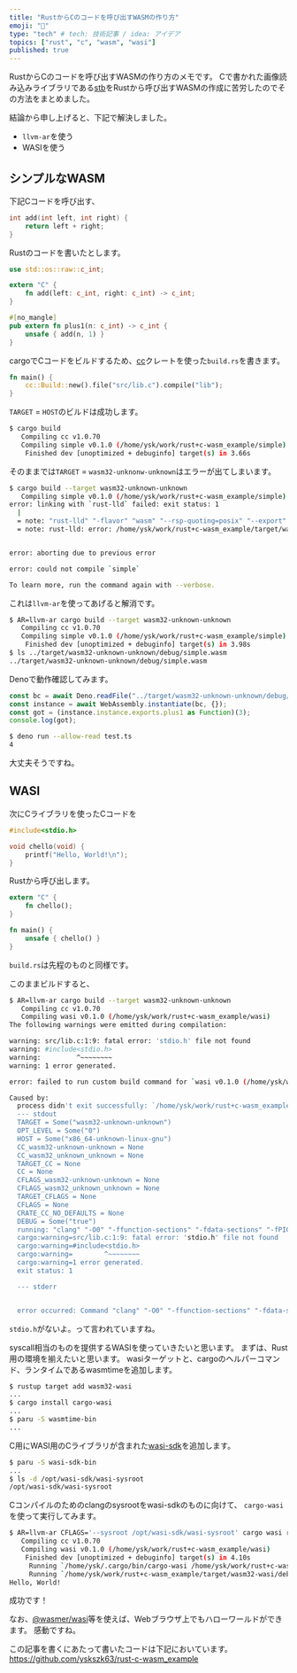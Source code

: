 ```yaml
---
title: "RustからCのコードを呼び出すWASMの作り方"
emoji: "🦔"
type: "tech" # tech: 技術記事 / idea: アイデア
topics: ["rust", "c", "wasm", "wasi"]
published: true
---
```

RustからCのコードを呼び出すWASMの作り方のメモです。
Cで書かれた画像読み込みライブラリである[stb](https://github.com/nothings/stb)をRustから呼び出すWASMの作成に苦労したのでその方法をまとめました。

結論から申し上げると、下記で解決しました。
- `llvm-ar`を使う
- WASIを使う

## シンプルなWASM

下記Cコードを呼び出す、

```C
int add(int left, int right) {
    return left + right;
}
```

Rustのコードを書いたとします。

```rust
use std::os::raw::c_int;

extern "C" {
    fn add(left: c_int, right: c_int) -> c_int;
}

#[no_mangle]
pub extern fn plus1(n: c_int) -> c_int {
    unsafe { add(n, 1) }
}
```

cargoでCコードをビルドするため、[cc](https://docs.rs/cc/1.0.70/cc/)クレートを使った`build.rs`を書きます。

```rust
fn main() {
    cc::Build::new().file("src/lib.c").compile("lib");
}
```

`TARGET` = `HOST`のビルドは成功します。

```bash
$ cargo build
   Compiling cc v1.0.70
   Compiling simple v0.1.0 (/home/ysk/work/rust+c-wasm_example/simple)
    Finished dev [unoptimized + debuginfo] target(s) in 3.66s
```

そのままでは`TARGET` = `wasm32-unknonw-unknown`はエラーが出てしまいます。

```bash
$ cargo build --target wasm32-unknown-unknown
   Compiling simple v0.1.0 (/home/ysk/work/rust+c-wasm_example/simple)
error: linking with `rust-lld` failed: exit status: 1
  |
  = note: "rust-lld" "-flavor" "wasm" "--rsp-quoting=posix" "--export" "plus1" "--export=__heap_base" "--export=__data_end" "-z" "stack-size=1048576" "--stack-first" "--allow-undefined" "--fatal-warnings" "--no-demangle" "--no-entry" "--export-dynamic" ...
  = note: rust-lld: error: /home/ysk/work/rust+c-wasm_example/target/wasm32-unknown-unknown/debug/build/simple-a4fd5db105776d1e/out/liblib.a: archive has no index; run ranlib to add one


error: aborting due to previous error

error: could not compile `simple`

To learn more, run the command again with --verbose.
```

これは`llvm-ar`を使ってあげると解消です。

```bash
$ AR=llvm-ar cargo build --target wasm32-unknown-unknown
   Compiling cc v1.0.70
   Compiling simple v0.1.0 (/home/ysk/work/rust+c-wasm_example/simple)
    Finished dev [unoptimized + debuginfo] target(s) in 3.98s
$ ls ../target/wasm32-unknown-unknown/debug/simple.wasm
../target/wasm32-unknown-unknown/debug/simple.wasm
```

Denoで動作確認してみます。

```typescript
const bc = await Deno.readFile("../target/wasm32-unknown-unknown/debug/simple.wasm");
const instance = await WebAssembly.instantiate(bc, {});
const got = (instance.instance.exports.plus1 as Function)(3);
console.log(got);
```

```bash
$ deno run --allow-read test.ts
4
```

大丈夫そうですね。

## WASI

次にCライブラリを使ったCコードを

```C
#include<stdio.h>

void chello(void) {
    printf("Hello, World!\n");
}
```

Rustから呼び出します。

```rust
extern "C" {
    fn chello();
}

fn main() {
    unsafe { chello() }
}
```

`build.rs`は先程のものと同様です。

このままビルドすると、

```bash
$ AR=llvm-ar cargo build --target wasm32-unknown-unknown
   Compiling cc v1.0.70
   Compiling wasi v0.1.0 (/home/ysk/work/rust+c-wasm_example/wasi)
The following warnings were emitted during compilation:

warning: src/lib.c:1:9: fatal error: 'stdio.h' file not found
warning: #include<stdio.h>
warning:         ^~~~~~~~~
warning: 1 error generated.

error: failed to run custom build command for `wasi v0.1.0 (/home/ysk/work/rust+c-wasm_example/wasi)`

Caused by:
  process didn't exit successfully: `/home/ysk/work/rust+c-wasm_example/target/debug/build/wasi-37a19105184d97bf/build-script-build` (exit status: 1)
  --- stdout
  TARGET = Some("wasm32-unknown-unknown")
  OPT_LEVEL = Some("0")
  HOST = Some("x86_64-unknown-linux-gnu")
  CC_wasm32-unknown-unknown = None
  CC_wasm32_unknown_unknown = None
  TARGET_CC = None
  CC = None
  CFLAGS_wasm32-unknown-unknown = None
  CFLAGS_wasm32_unknown_unknown = None
  TARGET_CFLAGS = None
  CFLAGS = None
  CRATE_CC_NO_DEFAULTS = None
  DEBUG = Some("true")
  running: "clang" "-O0" "-ffunction-sections" "-fdata-sections" "-fPIC" "-g" "-fno-omit-frame-pointer" "--target=wasm32-unknown-unknown" "-Wall" "-Wextra" "-o" "/home/ysk/work/rust+c-wasm_example/target/wasm32-unknown-unknown/debug/build/wasi-1f09c036d21f248d/out/src/lib.o" "-c" "src/lib.c"
  cargo:warning=src/lib.c:1:9: fatal error: 'stdio.h' file not found
  cargo:warning=#include<stdio.h>
  cargo:warning=        ^~~~~~~~~
  cargo:warning=1 error generated.
  exit status: 1

  --- stderr


  error occurred: Command "clang" "-O0" "-ffunction-sections" "-fdata-sections" "-fPIC" "-g" "-fno-omit-frame-pointer" "--target=wasm32-unknown-unknown" "-Wall" "-Wextra" "-o" "/home/ysk/work/rust+c-wasm_example/target/wasm32-unknown-unknown/debug/build/wasi-1f09c036d21f248d/out/src/lib.o" "-c" "src/lib.c" with args "clang" did not execute successfully (status code exit status: 1).
```

`stdio.h`がないよ。って言われていますね。

syscall相当のものを提供するWASIを使っていきたいと思います。
まずは、Rust用の環境を揃えたいと思います。
wasiターゲットと、cargoのヘルパーコマンド、ランタイムであるwasmtimeを追加します。

```bash
$ rustup target add wasm32-wasi
...
$ cargo install cargo-wasi
...
$ paru -S wasmtime-bin
...
```

C用にWASI用のCライブラリが含まれた[wasi-sdk](https://github.com/WebAssembly/wasi-sdk)を追加します。

```bash
$ paru -S wasi-sdk-bin
...
$ ls -d /opt/wasi-sdk/wasi-sysroot
/opt/wasi-sdk/wasi-sysroot
```

Cコンパイルのためのclangのsysrootをwasi-sdkのものに向けて、
`cargo-wasi`を使って実行してみます。

```bash
$ AR=llvm-ar CFLAGS='--sysroot /opt/wasi-sdk/wasi-sysroot' cargo wasi run
   Compiling cc v1.0.70
   Compiling wasi v0.1.0 (/home/ysk/work/rust+c-wasm_example/wasi)
    Finished dev [unoptimized + debuginfo] target(s) in 4.10s
     Running `/home/ysk/.cargo/bin/cargo-wasi /home/ysk/work/rust+c-wasm_example/target/wasm32-wasi/debug/wasi.wasm`
     Running `/home/ysk/work/rust+c-wasm_example/target/wasm32-wasi/debug/wasi.wasm`
Hello, World!
```

成功です！

なお、[@wasmer/wasi](https://github.com/wasmerio/wasmer-js)等を使えば、Webブラウザ上でもハローワールドができます。
感動ですね。

この記事を書くにあたって書いたコードは下記においています。
https://github.com/yskszk63/rust-c-wasm_example
